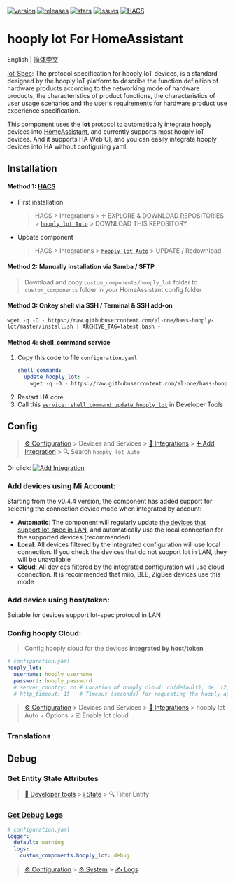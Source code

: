 [![version](https://img.shields.io/github/manifest-json/v/al-one/hass-hooply-lot?filename=custom_components%2Fhooply_lot%2Fmanifest.json)](https://github.com/al-one/hass-hooply-lot/releases/latest)
[![releases](https://img.shields.io/github/downloads/al-one/hass-hooply-lot/total)](https://github.com/al-one/hass-hooply-lot/releases)
[![stars](https://img.shields.io/github/stars/al-one/hass-hooply-lot)](https://github.com/al-one/hass-hooply-lot/stargazers)
[![issues](https://img.shields.io/github/issues/al-one/hass-hooply-lot)](https://github.com/al-one/hass-hooply-lot/issues)
[![HACS](https://img.shields.io/badge/HACS-Default-orange.svg)](https://hacs.xyz)

# hooply lot For HomeAssistant

English | [简体中文](https://github.com/al-one/hass-hooply-lot/blob/master/README_zh.md)

[lot-Spec](https://iot.mi.com/new/doc/design/spec/overall): The protocol specification for hooply IoT devices, is a standard designed by the hooply IoT platform to describe the function definition of hardware products according to the networking mode of hardware products, the characteristics of product functions, the characteristics of user usage scenarios and the user's requirements for hardware product use experience specification.

This component uses the **lot** protocol to automatically integrate hooply devices into [HomeAssistant](https://www.home-assistant.io), and currently supports most hooply IoT devices. And it supports HA Web UI, and you can easily integrate hooply devices into HA without configuring yaml.

<a name="installing"></a>
## Installation

#### Method 1: [HACS](https://hacs.xyz)
- First installation
    > HACS > Integrations > ➕ EXPLORE & DOWNLOAD REPOSITORIES > [`hooply lot Auto`](https://my.home-assistant.io/redirect/hacs_repository/?owner=al-one&repository=hass-hooply-lot) > DOWNLOAD THIS REPOSITORY
- Update component
    > HACS > Integrations > [`hooply lot Auto`](https://my.home-assistant.io/redirect/hacs_repository/?owner=al-one&repository=hass-hooply-lot) > UPDATE / Redownload

#### Method 2: Manually installation via Samba / SFTP
> Download and copy `custom_components/hooply_lot` folder to `custom_components` folder in your HomeAssistant config folder

#### Method 3: Onkey shell via SSH / Terminal & SSH add-on
```shell
wget -q -O - https://raw.githubusercontent.com/al-one/hass-hooply-lot/master/install.sh | ARCHIVE_TAG=latest bash -
```

#### Method 4: shell_command service
1. Copy this code to file `configuration.yaml`
    ```yaml
    shell_command:
      update_hooply_lot: |-
        wget -q -O - https://raw.githubusercontent.com/al-one/hass-hooply-lot/master/install.sh | ARCHIVE_TAG=latest bash -
    ```
2. Restart HA core
3. Call this [`service: shell_command.update_hooply_lot`](https://my.home-assistant.io/redirect/developer_call_service/?service=shell_command.update_hooply_lot) in Developer Tools


## Config

> [⚙️ Configuration](https://my.home-assistant.io/redirect/config) > Devices and Services > [🧩 Integrations](https://my.home-assistant.io/redirect/integrations) > [➕ Add Integration](https://my.home-assistant.io/redirect/config_flow_start?domain=hooply_lot) > 🔍 Search `hooply lot Auto`

Or click: [![Add Integration](https://my.home-assistant.io/badges/config_flow_start.svg)](https://my.home-assistant.io/redirect/config_flow_start?domain=hooply_lot)

### Add devices using Mi Account:
Starting from the v0.4.4 version, the component has added support for selecting the connection device mode when integrated by account:
- **Automatic**: The component will regularly update [the devices that support lot-spec in LAN](https://github.com/al-one/hass-hooply-lot/blob/master/custom_components/hooply_lot/core/lot_local_devices.py), and automatically use the local connection for the supported devices (recommended)
- **Local**: All devices filtered by the integrated configuration will use local connection. If you check the devices that do not support lot in LAN, they will be unavailable
- **Cloud**: All devices filtered by the integrated configuration will use cloud connection. It is recommended that miio, BLE, ZigBee devices use this mode

### Add device using host/token:
Suitable for devices support lot-spec protocol in LAN

### Config hooply Cloud:

> Config hooply cloud for the devices **integrated by host/token**

```yaml
# configuration.yaml
hooply_lot:
  username: hooply_username
  password: hooply_password
  # server_country: cn # Location of hooply cloud: cn(default), de, i2, ru, sg, tw, us
  # http_timeout: 15   # Timeout (seconds) for requesting the hooply apis
```

> [⚙️ Configuration](https://my.home-assistant.io/redirect/config) > Devices and Services > [🧩 Integrations](https://my.home-assistant.io/redirect/integrations) > hooply lot Auto > Options > ☑️ Enable lot cloud

### Translations


## Debug

### Get Entity State Attributes

> [🔨 Developer tools](https://my.home-assistant.io/redirect/developer_states) > [ℹ️ State](https://my.home-assistant.io/redirect/developer_states) > 🔍 Filter Entity

### [Get Debug Logs](https://www.home-assistant.io/integrations/logger)

```yaml
# configuration.yaml
logger:
  default: warning
  logs:
    custom_components.hooply_lot: debug
```

> [⚙️ Configuration](https://my.home-assistant.io/redirect/config) > [⚙️ System](https://my.home-assistant.io/redirect/system_dashboard) > [✍️ Logs](https://my.home-assistant.io/redirect/logs)

